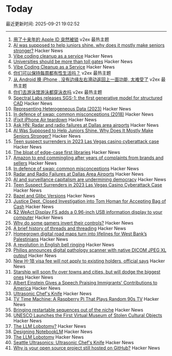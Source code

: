 # Today

最近更新时间: 2025-09-21 19:02:52

--- 
1. [用了十来年的 Apple ID 突然被锁](https://www.v2ex.com/t/1160848) v2ex 最热主题
2. [AI was supposed to help juniors shine. why does it mostly make seniors stronger?](https://elma.dev/notes/ai-makes-seniors-stronger/) Hacker News
3. [Vibe coding cleanup as a service](https://donado.co/en/articles/2025-09-16-vibe-coding-cleanup-as-a-service/) Hacker News
4. [Universities should be more than toll gates](https://www.waliddib.com/posts/universities-should-be-more-than-toll-gates/) Hacker News
5. [Vibe Coding Cleanup as a Service](https://donado.co/en/articles/2025-09-16-vibe-coding-cleanup-as-a-service/) Hacker News
6. [你们可以保持每周都有性生活吗？](https://www.v2ex.com/t/1160811) v2ex 最热主题
7. [从 Android 换 iPhone , 没有边缘左右滑动返回上一面功能, 太难受了](https://www.v2ex.com/t/1160803) v2ex 最热主题
8. [你们去游泳馆游泳都穿泳衣吗](https://www.v2ex.com/t/1160796) v2ex 最热主题
9. [Spectral Labs releases SGS-1: the first generative model for structured CAD](https://www.spectrallabs.ai/research/SGS-1) Hacker News
10. [Representing Heterogeneous Data (2023)](https://journal.stuffwithstuff.com/2023/08/04/representing-heterogeneous-data/) Hacker News
11. [In defence of swap: common misconceptions (2018)](https://chrisdown.name/2018/01/02/in-defence-of-swap.html) Hacker News
12. [iFixit iPhone Air teardown](https://www.ifixit.com/News/113171/iphone-air-teardown) Hacker News
13. [Ask HN: Radar and radio failures at Dallas area airports](https://news.ycombinator.com/item?id=45319496) Hacker News
14. [AI Was Supposed to Help Juniors Shine. Why Does It Mostly Make Seniors Stronger?](https://elma.dev/notes/ai-makes-seniors-stronger/) Hacker News
15. [Teen suspect surrenders in 2023 Las Vegas casino cyberattack case](https://www.casino.org/news/teen-suspect-surrenders-in-2023-las-vegas-strip-cyberattack-case/) Hacker News
16. [The bloat of edge-case first libraries](https://43081j.com/2025/09/bloat-of-edge-case-libraries) Hacker News
17. [Amazon to end commingling after years of complaints from brands and sellers](https://www.modernretail.co/operations/amazon-to-end-commingling-program-after-years-of-complaints-from-brands-and-sellers/) Hacker News
18. [In defence of swap: common misconceptions](https://chrisdown.name/2018/01/02/in-defence-of-swap.html) Hacker News
19. [Radar and Radio Failures at Dallas Area Airports](https://news.ycombinator.com/item?id=45319496) Hacker News
20. [AI and surveillance capitalism are undermining democracy](https://thebulletin.org/2025/08/how-ai-and-surveillance-capitalism-are-undermining-democracy/) Hacker News
21. [Teen Suspect Surrenders in 2023 Las Vegas Casino Cyberattack Case](https://www.casino.org/news/teen-suspect-surrenders-in-2023-las-vegas-strip-cyberattack-case/) Hacker News
22. [Bazel and Glibc Versions](https://blogsystem5.substack.com/p/glibc-versions-bazel) Hacker News
23. [Justice Dept. Closed Investigation into Tom Homan for Accepting Bag of Cash](https://www.nytimes.com/2025/09/20/us/politics/tom-homan-fbi-trump.html) Hacker News
24. [$2 WeAct Display FS adds a 0.96-inch USB information display to your computer](https://www.cnx-software.com/2025/09/18/2-weact-display-fs-adds-a-0-96-inch-usb-information-display-to-your-computer/) Hacker News
25. [Why do some gamers invert their controls?](https://www.theguardian.com/games/2025/sep/18/why-do-some-gamers-invert-their-controls-scientists-now-have-answers-but-theyre-not-what-you-think) Hacker News
26. [A brief history of threads and threading](https://eclecticlight.co/2025/09/20/a-brief-history-of-threads-and-threading/) Hacker News
27. [Homegrown digital road maps turn into lifelines for West Bank’s Palestinians](https://restofworld.org/2025/palestinians-digital-maps-west-bank-israel/) Hacker News
28. [A revolution in English bell ringing](https://harpers.org/archive/2025/10/a-change-of-tune-veronique-greenwood-bell-ringing/) Hacker News
29. [Philips announces digital pathology scanner with native DICOM JPEG XL output](https://www.philips.com/a-w/about/news/archive/standard/news/articles/2025/philips-announces-digital-pathology-scanner-with-native-configurable-dicom-jpeg-and-jpeg-xl-output-in-world-first.html) Hacker News
30. [New H-1B visa fee will not apply to existing holders, official says](https://www.axios.com/2025/09/20/trump-h-1b-immigration-visas) Hacker News
31. [Starship will soon fly over towns and cities, but will dodge the biggest ones](https://arstechnica.com/space/2025/09/starship-will-soon-fly-over-towns-and-cities-but-will-dodge-the-biggest-ones/) Hacker News
32. [Albert Einstein Gives a Speech Praising Immigrants' Contributions to America](https://www.openculture.com/2025/09/albert-einstein-gives-a-speech-praising-diversity-immigrants-contributions.html) Hacker News
33. [Ultrasonic Chef's Knife](https://seattleultrasonics.com/) Hacker News
34. [TV Time Machine: A Raspberry Pi That Plays Random 90s TV](https://quarters.captaintouch.com/blog/posts/2025-09-20-tv-time-machine-a-raspberry-pi-that-plays-random-90s-tv.html) Hacker News
35. [Bringing restartable sequences out of the niche](https://lwn.net/Articles/1033955/) Hacker News
36. [UNESCO Launches the First Virtual Museum of Stolen Cultural Objects](https://www.unesco.org/en/articles/unesco-launches-worlds-first-virtual-museum-stolen-cultural-objects-global-scale-mondiacult-2025) Hacker News
37. [The LLM Lobotomy?](https://learn.microsoft.com/en-us/answers/questions/5561465/the-llm-lobotomy) Hacker News
38. [Designing NotebookLM](https://jasonspielman.com/notebooklm) Hacker News
39. [The LLM Lobotomy](https://learn.microsoft.com/en-us/answers/questions/5561465/the-llm-lobotomy) Hacker News
40. [Seattle Ultrasonics: Ultrasonic Chef's Knife](https://seattleultrasonics.com/) Hacker News
41. [Why is your open source project still hosted on GitHub?](https://unixdigest.com/articles/why-is-your-open-source-project-still-hosted-on-github.html) Hacker News
